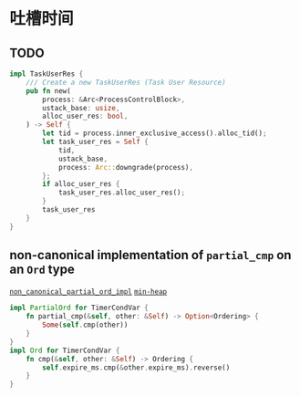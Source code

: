 # 吐槽时间

## TODO

```rust
impl TaskUserRes {
    /// Create a new TaskUserRes (Task User Resource)
    pub fn new(
        process: &Arc<ProcessControlBlock>,
        ustack_base: usize,
        alloc_user_res: bool,
    ) -> Self {
        let tid = process.inner_exclusive_access().alloc_tid();
        let task_user_res = Self {
            tid,
            ustack_base,
            process: Arc::downgrade(process),
        };
        if alloc_user_res {
            task_user_res.alloc_user_res();
        }
        task_user_res
    }
}
```

## non-canonical implementation of `partial_cmp` on an `Ord` type 

[`non_canonical_partial_ord_impl`](https://rust-lang.github.io/rust-clippy/master/index.html#non_canonical_partial_ord_impl)
[`min-heap`](https://doc.rust-lang.org/std/collections/struct.BinaryHeap.html#min-heap)

```rust
impl PartialOrd for TimerCondVar {
    fn partial_cmp(&self, other: &Self) -> Option<Ordering> {
        Some(self.cmp(other))
    }
}
impl Ord for TimerCondVar {
    fn cmp(&self, other: &Self) -> Ordering {
        self.expire_ms.cmp(&other.expire_ms).reverse()
    }
}
```


